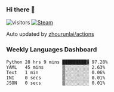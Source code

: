 ### Hi there 👋

![visitors](https://visitor-badge.glitch.me/badge?page_id=zhourunlai)
[![Steam](https://img.shields.io/badge/dynamic/json?label=Steam&query=%24.data.totalSubs&url=https%3A%2F%2Fapi.spencerwoo.com%2Fsubstats%2F%3Fsource%3DsteamGames%26queryKey%3D76561198285156854&suffix=%20Games&logo=steam&labelColor=134375&color=0b1a37&longCache=true)](http://steamcommunity.com/profiles/76561198285156854)

Auto updated by <a href="https://github.com/zhourunlai/zhourunlai/actions" target="_blank">zhourunlai/actions</a>

### Weekly Languages Dashboard

<!--PART:wakatime-->
```text
Python 28 hrs 9 mins █████████▓ 97.28%
YAML   45 mins       ▒░░░░░░░░░ 2.63%
Text   1 min         ▒░░░░░░░░░ 0.06%
INI    0 secs        ▒░░░░░░░░░ 0.01%
JSON   0 secs        ▒░░░░░░░░░ 0.01%
```
<!--PART:wakatime-->
